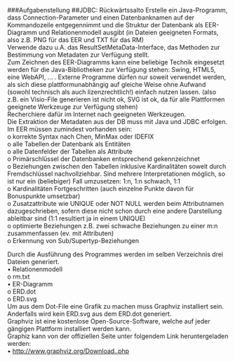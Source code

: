 ###Aufgabenstellung
##JDBC: Rückwärtssalto
Erstelle ein Java-Programm, dass Connection-Parameter und einen Datenbanknamen auf der Kommandozeile entgegennimmt und die Struktur der Datenbank als EER-Diagramm und Relationenmodell ausgibt (in Dateien geeigneten Formats, also z.B. PNG für das EER und TXT für das RM)  
Verwende dazu u.A. das ResultSetMetaData-Interface, das Methoden zur Bestimmung von Metadaten zur Verfügung stellt.  
Zum Zeichnen des EER-Diagramms kann eine beliebige Technik eingesetzt werden für die Java-Bibliotheken zur Verfügung stehen: Swing, HTML5, eine WebAPI, ... . Externe Programme dürfen nur soweit verwendet werden, als sich diese plattformunabhängig auf gleiche Weise ohne Aufwand (sowohl technisch als auch lizenzrechtlich!) einfach nutzen lassen. (also z.B. ein Visio-File generieren ist nicht ok, SVG ist ok, da für alle Plattformen geeignete Werkzeuge zur Verfügung stehen)  
Recherchiere dafür im Internet nach geeigneten Werkzeugen.  
Die Extraktion der Metadaten aus der DB muss mit Java und JDBC erfolgen.  
Im EER müssen zumindest vorhanden sein:  
o	korrekte Syntax nach Chen, MinMax oder IDEFIX  
o	alle Tabellen der Datenbank als Entitäten  
o	alle Datenfelder der Tabellen als Attribute  
o	Primärschlüssel der Datenbanken entsprechend gekennzeichnet  
o	Beziehungen zwischen den Tabellen inklusive Kardinalitäten soweit durch Fremdschlüssel nachvollziehbar. Sind mehrere Interpretationen möglich, so ist nur ein (beliebiger) Fall umzusetzen: 1:n, 1:n schwach, 1:1  
o	Kardinalitäten 
Fortgeschritten (auch einzelne Punkte davon für Bonuspunkte umsetzbar)  
o	Zusatzattribute wie UNIQUE oder NOT NULL werden beim Attributnamen dazugeschrieben, sofern diese nicht schon durch eine andere Darstellung ableitbar sind (1:1 resultiert ja in einem UNIQUE)  
o	optimierte Beziehungen z.B. zwei schwache Beziehungen zu einer m:n zusammenfassen (ev. mit Attributen)  
o	Erkennung von Sub/Supertyp-Beziehungen  


Durch die Ausführung des Programmes werden im selben Verzeichnis drei Dateien generiert.  
  •	Relationenmodell  
    o	rm.txt  
  •	ER-Diagramm  
    o	ERD.dot  
    o	ERD.svg  
Um aus dem Dot-File eine Grafik zu machen muss Graphviz installiert sein. Anderfalls wird kein ERD.svg aus dem ERD.dot generiert.  
Graphviz ist eine kostenlose Open-Source-Software, welche auf jeder gängigen Plattform installiert werden kann.   
Graphiz kann von der offiziellen Seite unter folgendem Link heruntergeladen werden:  
   •	http://www.graphviz.org/Download..php  
